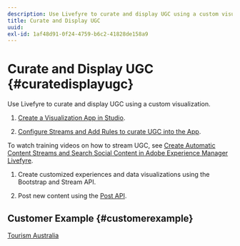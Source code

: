 ```yaml
---
description: Use Livefyre to curate and display UGC using a custom visualization.
title: Curate and Display UGC
uuid:
exl-id: 1af48d91-0f24-4759-b6c2-41828de158a9
---
```

# Curate and Display UGC {#curatedisplayugc}

Use Livefyre to curate and display UGC using a custom visualization.

1. [Create a Visualization App in Studio](/help/using/c-about-apps/c-create-an-app.md).

1. [Configure Streams and Add Rules to curate UGC into the App](/help/using/c-streams/c-streams.md).

To watch training videos on how to stream UGC, see [Create Automatic Content Streams and Search Social Content in Adobe Experience Manager Livefyre](https://helpx.adobe.com/experience-manager/tutorials.html).

1. Create customized experiences and data visualizations using the Bootstrap and Stream API.

1. Post new content using the [Post API](https://api.livefyre.com/docs/apis/by-category/collection-content#operation=urn:livefyre:apis:quill:operations:api:v3.0:collection:post:method=post).

## Customer Example {#customerexample}

[Tourism Australia](https://www.australia.com/en-us)
